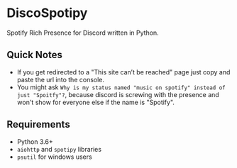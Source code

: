 # DiscoSpotipy
Spotify Rich Presence for Discord written in Python.

## Quick Notes
* If you get redirected to a "This site can’t be reached" page just copy and paste the url into the console.
* You might ask `Why is my status named "music on spotify" instead of just "Spoitfy"?`, because discord is screwing with the presence and won't show for everyone else if the name is "Spotify".

## Requirements
* Python 3.6+
* `aiohttp` and `spotipy` libraries
* `psutil` for windows users
